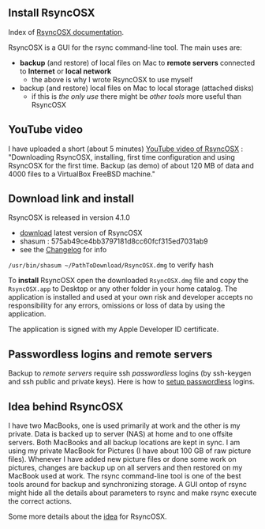 
## Install RsyncOSX

Index of [RsyncOSX documentation](https://rsyncosx.github.io/Documentation/).

RsyncOSX is a GUI for the rsync command-line tool. The main uses are:

- **backup** (and restore) of local files on Mac to **remote servers** connected to **Internet** or **local network** 
	- the above is why I wrote RsyncOSX to use myself
- backup (and restore) local files on Mac to local storage (attached disks)
	- if this is *the only use* there might be *other tools* more useful than RsyncOSX

## YouTube video

I have uploaded a short (about 5 minutes) [YouTube video of RsyncOSX](https://www.youtube.com/watch?v=ty1r7yvgExo) : "Downloading RsyncOSX, installing, first time configuration and using RsyncOSX for the first time. Backup (as demo) of about 120 MB of data and 4000 files to a VirtualBox FreeBSD machine."

## Download link and install

RsyncOSX is released in version 4.1.0

- [download](https://github.com/rsyncOSX/RsyncOSX/releases/download/v4.1.0/RsyncOSX.dmg) latest version of RsyncOSX
- shasum : 575ab49ce4bb3797181d8cc60fcf315ed7031ab9
- see the [Changelog](Changelog.md) for info

`/usr/bin/shasum ~/PathToDownload/RsyncOSX.dmg` to verify hash

To **install** RsyncOSX open the downloaded `RsyncOSX.dmg` file and copy the `RsyncOSX.app` to Desktop or any other folder in your home catalog. The application is installed and used at your own risk and developer accepts no responsibility for any errors, omissions or loss of data by using the application.

The application is signed with my Apple Developer ID certificate.

## Passwordless logins and remote servers

Backup to _remote servers_ require ssh _passwordless_ logins (by ssh-keygen and ssh public and private keys). Here is how to [setup passwordless](PasswordlessLogin.md) logins.

## Idea behind RsyncOSX

I have two MacBooks, one is used primarily at work and the other is my private. Data is backed up to server (NAS) at home and to one offsite servers. Both MacBooks and all backup locations are kept in sync. I am using my private MacBook for Pictures (I have about 100 GB of raw picture files). Whenever I have added new picture files or done some work on pictures, changes are backup up on all servers and then restored on my MacBook used at work. The rsync command-line tool is one of the best tools around for backup and synchronizing storage. A GUI ontop of rsync might hide all the details about parameters to rsync and make rsync execute the correct actions.

Some more details about the [idea](Idea.md) for RsyncOSX.